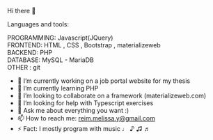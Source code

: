 Hi there 👋

Languages and tools:

PROGRAMMING: Javascript(JQuery)  <br> 
FRONTEND: HTML , CSS , Bootstrap , materializeweb <br> 
BACKEND: PHP <br> 
DATABASE: MySQL - MariaDB <br> 
OTHER : git


- 🔭 I’m currently working on a job portal website for my thesis
- 🌱 I’m currently learning PHP 
- 👯 I’m looking to collaborate on a framework (materializeweb.com)
- 🤔 I’m looking for help with Typescript exercises
- 💬 Ask me about everything you want :)
- 📫 How to reach me: reim.melissa.y@gmail.com
- ⚡ Fact: I mostly program with music ♩ ♪ ♫ ♬


